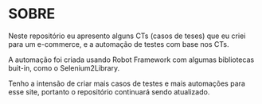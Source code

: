 # SOBRE

<p>Neste repositório eu apresento alguns CTs (casos de teses) que eu criei para um e-commerce, e a automação de testes com base nos CTs.</p>
<p>A automação foi criada usando Robot Framework com algumas bibliotecas buit-in, como o Selenium2Library.</p>
<p>Tenho a intensão de criar mais casos de testes e mais automações para esse site, portanto o repositório continuará sendo atualizado.</p>
